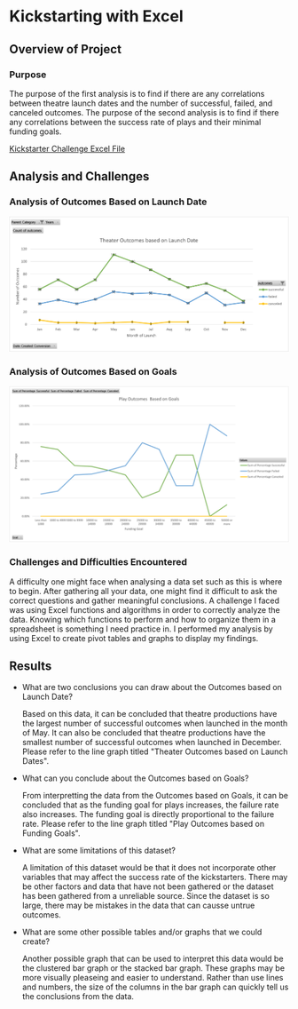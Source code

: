 # Kickstarting with Excel

## Overview of Project

### Purpose

The purpose of the first analysis is to find if there are any correlations between theatre launch dates and the number of successful, failed, and canceled outcomes. The purpose of the second analysis is to find if there any correlations between the success rate of plays and their minimal funding goals.  

[Kickstarter Challenge Excel File](Kickstarter_Challenge.xlsx)

## Analysis and Challenges

### Analysis of Outcomes Based on Launch Date

![Theater Outcomes based on Launch Dates_Line Graph](/resources/Theater_Outcomes_vs_Launch.png/)

### Analysis of Outcomes Based on Goals

![Play Outcomes based on Funding Goals_Line Graph](/resources/Outcomes_vs_Goals.png)

### Challenges and Difficulties Encountered

  A difficulty one might face when analysing a data set such as this is where to begin. After gathering all your data, one might find it difficult to ask the correct questions and gather meaningful conclusions. A challenge I faced was using Excel functions and algorithms in order to correctly analyze the data. Knowing which functions to perform and how to organize them in a spreadsheet is something I need practice in. I performed my analysis by using Excel to create pivot tables and graphs to display my findings. 

## Results

- What are two conclusions you can draw about the Outcomes based on Launch Date?
  
  Based on this data, it can be concluded that theatre productions have the largest number of successful outcomes when launched in the month of May. It can also be concluded that theatre productions have the smallest number of successful outcomes when launched in December. Please refer to the line graph titled "Theater Outcomes based on Launch Dates".

- What can you conclude about the Outcomes based on Goals?

  From interpretting the data from the Outcomes based on Goals, it can be concluded that as the funding goal for plays increases, the failure rate also increases. The funding goal is directly proportional to the failure rate. Please refer to the line graph titled "Play Outcomes based on Funding Goals".

- What are some limitations of this dataset?

  A limitation of this dataset would be that it does not incorporate other variables that may affect the success rate of the kickstarters. There may be other factors and data that have not been gathered or the dataset has been gathered from a unreliable source. Since the dataset is so large, there may be mistakes in the data that can causse untrue outcomes. 

- What are some other possible tables and/or graphs that we could create?

  Another possible graph that can be used to interpret this data would be the clustered bar graph or the stacked bar graph. These graphs may be more visually pleaseing and easier to understand. Rather than use lines and numbers, the size of the columns in the bar graph can quickly tell us the conclusions from the data.
